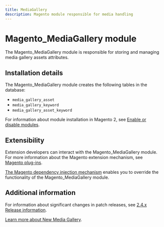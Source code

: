 ```yaml
---
title: MediaGallery
description: Magento module responsible for media handling
---
```


# Magento_MediaGallery module

The Magento_MediaGallery module is responsible for storing and managing media gallery assets attributes.

## Installation details

The Magento_MediaGallery module creates the following tables in the database:

- `media_gallery_asset`
- `media_gallery_keyword`
- `media_gallery_asset_keyword`

For information about module installation in Magento 2, see [Enable or disable modules](https://experienceleague.adobe.com/docs/commerce-operations/installation-guide/tutorials/manage-modules.html).

## Extensibility

Extension developers can interact with the Magento_MediaGallery module. For more information about the Magento extension mechanism, see [Magento plug-ins](https://developer.adobe.com/commerce/php/development/components/plugins/).

[The Magento dependency injection mechanism](https://developer.adobe.com/commerce/php/development/components/dependency-injection/) enables you to override the functionality of the Magento_MediaGallery module.

## Additional information

For information about significant changes in patch releases, see [2.4.x Release information](https://experienceleague.adobe.com/docs/commerce-operations/release/notes/overview.html).

[Learn more about New Media Gallery](https://experienceleague.adobe.com/docs/commerce-admin/content-design/media/gallery/media-gallery.html).
